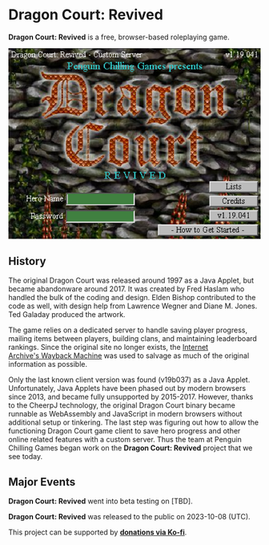 # Dragon Court: Revived

**Dragon Court: Revived** is a free, browser-based roleplaying game. 

![](https://github.com/DCWiki/DCWiki.github.io/blob/main/media/locations/Login_Page.png?raw=true)

## History
The original Dragon Court was released around 1997 as a Java Applet, but became abandonware around 2017. It was created by Fred Haslam who handled the bulk of the coding and design. Elden Bishop contributed to the code as well, with design help from Lawrence Wegner and Diane M. Jones. Ted Galaday produced the artwork.

The game relies on a dedicated server to handle saving player progress, mailing items between players, building clans, and maintaining leaderboard rankings. Since the original site no longer exists, the [Internet Archive's Wayback Machine](https://web.archive.org/web/20150221225003/http://wild.fiends.com/DCourt/Game.stm) was used to salvage as much of the original information as possible.

Only the last known client version was found (v19b037) as a Java Applet. Unfortunately, Java Applets have been phased out by modern browsers since 2013, and became fully unsupported by 2015-2017. However, thanks to the CheerpJ technology, the original Dragon Court binary became runnable as WebAssembly and JavaScript in modern browsers without additional setup or tinkering. The last step was figuring out how to allow the functioning Dragon Court game client to save hero progress and other online related features with a custom server. Thus the team at Penguin Chilling Games began work on the **Dragon Court: Revived** project that we see today.

## Major Events

**Dragon Court: Revived** went into beta testing on [TBD].

**Dragon Court: Revived** was released to the public on 2023-10-08 (UTC).

This project can be supported by **[donations via Ko-fi](https://ko-fi.com/penguinchilling)**.
